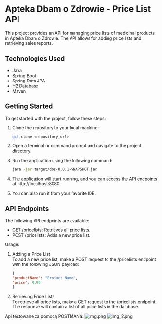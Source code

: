 # Apteka Dbam o Zdrowie - Price List API

This project provides an API for managing price lists of medicinal products in Apteka Dbam o Zdrowie. The API allows for adding price lists and retrieving sales reports.

## Technologies Used

- Java
- Spring Boot
- Spring Data JPA
- H2 Database
- Maven

## Getting Started

To get started with the project, follow these steps:

1. Clone the repository to your local machine:

   ```bash
   git clone <repository_url>
   
2. Open a terminal or command prompt and navigate to the project directory.
3. Run the application using the following command:

   ```bash
   java -jar target/doz-0.0.1-SNAPSHOT.jar
   
4. The application will start running, and you can access the API endpoints at http://localhost:8080.
5. You can also run it from your favorite IDE.

## API Endpoints

The following API endpoints are available:

- GET /pricelists: Retrieves all price lists.
- POST /pricelists: Adds a new price list.


Usage:<br>
1. Adding a Price List<br>
To add a new price list, make a POST request to the /pricelists endpoint with the following JSON payload:
   ```json
   {
   "productName": "Product Name",
   "price": 9.99
   }
   
2. Retrieving Price Lists <br>
To retrieve all price lists, make a GET request to the /pricelists endpoint. The response will contain a list of all price lists in the database.

Api testowane za pomocą POSTMANa:
![img.png](img.png)
![img_2.png](img_2.png)
